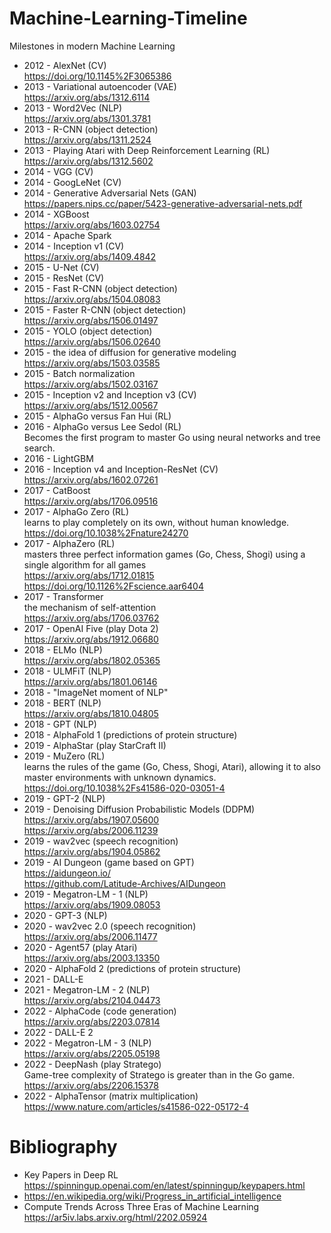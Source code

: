 # Machine-Learning-Timeline
Milestones in modern Machine Learning

* 2012 - AlexNet (CV)<br>
https://doi.org/10.1145%2F3065386 
* 2013 - Variational autoencoder (VAE) <br>
https://arxiv.org/abs/1312.6114
* 2013 - Word2Vec (NLP) <br>
https://arxiv.org/abs/1301.3781
* 2013 - R-CNN (object detection) <br>
https://arxiv.org/abs/1311.2524
* 2013 - Playing Atari with Deep Reinforcement Learning (RL) <br>
https://arxiv.org/abs/1312.5602
* 2014 - VGG (CV)
* 2014 - GoogLeNet (CV)
* 2014 - Generative Adversarial Nets (GAN) <br>
https://papers.nips.cc/paper/5423-generative-adversarial-nets.pdf
* 2014 - XGBoost <br>
https://arxiv.org/abs/1603.02754
* 2014 - Apache Spark
* 2014 - Inception v1 (CV) <br>
https://arxiv.org/abs/1409.4842
* 2015 - U-Net (CV)
* 2015 - ResNet (CV)
* 2015 - Fast R-CNN (object detection) <br>
https://arxiv.org/abs/1504.08083
* 2015 - Faster R-CNN (object detection) <br>
https://arxiv.org/abs/1506.01497
* 2015 - YOLO (object detection) <br>
https://arxiv.org/abs/1506.02640
* 2015 - the idea of diffusion for generative modeling <br>
https://arxiv.org/abs/1503.03585
* 2015 - Batch normalization <br>
https://arxiv.org/abs/1502.03167
* 2015 - Inception v2 and Inception v3 (CV) <br>
https://arxiv.org/abs/1512.00567
* 2015 - AlphaGo versus Fan Hui (RL)
* 2016 - AlphaGo versus Lee Sedol (RL) <br>
Becomes the first program to master Go using neural networks and tree search.
* 2016 - LightGBM 
* 2016 - Inception v4 and Inception-ResNet (CV) <br>
https://arxiv.org/abs/1602.07261
* 2017 - CatBoost <br>
https://arxiv.org/abs/1706.09516
* 2017 - AlphaGo Zero (RL) <br>
learns to play completely on its own, without human knowledge. <br>
https://doi.org/10.1038%2Fnature24270
* 2017 - AlphaZero (RL) <br>
masters three perfect information games (Go, Chess, Shogi) using a single algorithm for all games <br>
https://arxiv.org/abs/1712.01815 <br>
https://doi.org/10.1126%2Fscience.aar6404
* 2017 - Transformer <br>
the mechanism of self-attention <br>
https://arxiv.org/abs/1706.03762
* 2017 - OpenAI Five (play Dota 2) <br>
https://arxiv.org/abs/1912.06680
* 2018 - ELMo (NLP) <br>
https://arxiv.org/abs/1802.05365
* 2018 - ULMFiT (NLP) <br>
https://arxiv.org/abs/1801.06146
* 2018 - "ImageNet moment of NLP"
* 2018 - BERT (NLP) <br>
https://arxiv.org/abs/1810.04805
* 2018 - GPT (NLP)
* 2018 - AlphaFold 1 (predictions of protein structure)
* 2019 - AlphaStar (play StarCraft II)
* 2019 - MuZero (RL) <br>
learns the rules of the game (Go, Chess, Shogi, Atari), allowing it to also master environments with unknown dynamics. <br>
https://doi.org/10.1038%2Fs41586-020-03051-4
* 2019 - GPT-2 (NLP)
* 2019 - Denoising Diffusion Probabilistic Models (DDPM) <br>
https://arxiv.org/abs/1907.05600 <br>
https://arxiv.org/abs/2006.11239
* 2019 - wav2vec (speech recognition) <br>
https://arxiv.org/abs/1904.05862
* 2019 - AI Dungeon (game based on GPT) <br>
https://aidungeon.io/ <br>
https://github.com/Latitude-Archives/AIDungeon
* 2019 - Megatron-LM - 1 (NLP) <br>
https://arxiv.org/abs/1909.08053
* 2020 - GPT-3 (NLP)
* 2020 - wav2vec 2.0 (speech recognition) <br>
https://arxiv.org/abs/2006.11477
* 2020 - Agent57 (play Atari) <br>
https://arxiv.org/abs/2003.13350
* 2020 - AlphaFold 2 (predictions of protein structure)
* 2021 - DALL-E
* 2021 - Megatron-LM - 2 (NLP) <br>
https://arxiv.org/abs/2104.04473
* 2022 - AlphaCode (code generation) <br>
https://arxiv.org/abs/2203.07814
* 2022 - DALL-E 2
* 2022 - Megatron-LM - 3 (NLP) <br>
https://arxiv.org/abs/2205.05198
* 2022 - DeepNash (play Stratego) <br>
Game-tree complexity of Stratego is greater than in the Go game. <br>
https://arxiv.org/abs/2206.15378
* 2022 - AlphaTensor (matrix multiplication) <br>
https://www.nature.com/articles/s41586-022-05172-4

  
# Bibliography
* Key Papers in Deep RL <br>
https://spinningup.openai.com/en/latest/spinningup/keypapers.html
* https://en.wikipedia.org/wiki/Progress_in_artificial_intelligence
* Compute Trends Across Three Eras of Machine Learning <br>
https://ar5iv.labs.arxiv.org/html/2202.05924
